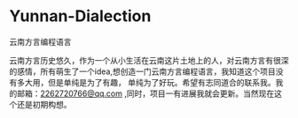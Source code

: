# Yunnan-Dialection
云南方言编程语言


云南方言历史悠久，作为一个从小生活在云南这片土地上的人，对云南方言有很深的感情，所有萌生了一个idea,想创造一门云南方言编程语言，我知道这个项目没有多大用，但是单纯是为了有趣，
单纯为了好玩。希望有志同道合的联系我。我的邮箱：2262720766@qq.com ,同时，项目一有进展我就会更新。当然现在这个还是初期构想。
